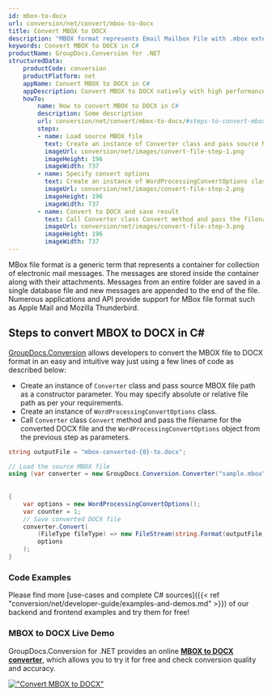 ```yaml
---
id: mbox-to-docx
url: conversion/net/convert/mbox-to-docx
title: Convert MBOX to DOCX
description: "MBOX format represents Email Mailbox File with .mbox extension. Learn how to convert MBOX to DOCX file programmatically in C# language using GroupDocs.Conversion for .NET library."
keywords: Convert MBOX to DOCX in C#
productName: GroupDocs.Conversion for .NET
structuredData:
    productCode: conversion
    productPlatform: net
    appName: Convert MBOX to DOCX in C#
    appDescription: Convert MBOX to DOCX natively with high performance using C# language and server side GroupDocs.Conversion for .NET APIs, without the use of any software like Microsoft or Open Office.
    howTo:
        name: How to convert MBOX to DOCX in C# 
        description: Some description
        url: conversion/net/convert/mbox-to-docx/#steps-to-convert-mbox-to-docx-in-c
        steps:
        - name: Load source MBOX file 
          text: Create an instance of Converter class and pass source MBOX file path as a constructor parameter. You may specify absolute or relative file path as per your requirements. 
          imageUrl: conversion/net/images/convert-file-step-1.png
          imageHeight: 196
          imageWidth: 737
        - name: Specify convert options 
          text: Create an instance of WordProcessingConvertOptions class.
          imageUrl: conversion/net/images/convert-file-step-2.png
          imageHeight: 196
          imageWidth: 737
        - name: Convert to DOCX and save result 
          text: Call Converter class Convert method and pass the filename for the converted HTML file and the WordProcessingConvertOptions object from the previous step as parameters.
          imageUrl: conversion/net/images/convert-file-step-3.png
          imageHeight: 196
          imageWidth: 737
---
```


MBox file format is a generic term that represents a container for collection of electronic mail messages. The messages are stored inside the container along with their attachments. Messages from an entire folder are saved in a single database file and new messages are appended to the end of the file. Numerous applications and API provide support for MBox file format such as Apple Mail and Mozilla Thunderbird.

## Steps to convert MBOX to DOCX in C#

[GroupDocs.Conversion](https://products.groupdocs.com/conversion/net) allows developers to convert the MBOX file to DOCX format in an easy and intuitive way just using a few lines of code as described below:

* Create an instance of `Converter` class and pass source MBOX file path as a constructor parameter. You may specify absolute or relative file path as per your requirements. 
* Create an instance of `WordProcessingConvertOptions` class.
* Call `Converter` class `Convert` method and pass the filename for the converted DOCX file and the `WordProcessingConvertOptions` object from the previous step as parameters.

```csharp
string outputFile = "mbox-converted-{0}-to.docx";

// Load the source MBOX file
using (var converter = new GroupDocs.Conversion.Converter("sample.mbox", fileType => fileType == EmailFileType.Mbox
                                                                                                            ? new MboxLoadOptions()
                                                                                                            : null))
{
    var options = new WordProcessingConvertOptions();
	var counter = 1;
    // Save converted DOCX file
    converter.Convert(
		(FileType fileType) => new FileStream(string.Format(outputFile, counter++), FileMode.Create),
        options
    );            
}
```

### Code Examples

Please find more [use-cases and complete C# sources]({{< ref "conversion/net/developer-guide/examples-and-demos.md" >}}) of our backend and frontend examples and try them for free!

### MBOX to DOCX Live Demo

GroupDocs.Conversion for .NET provides an online [**MBOX to DOCX converter**](https://products.groupdocs.app/conversion/mbox-to-docx), which allows you to try it for free and check conversion quality and accuracy.

[!["Convert MBOX to DOCX"](conversion/net/images/convert-to-docx/convert-mbox-to-docx.png)](https://products.groupdocs.app/conversion/mbox-to-docx)